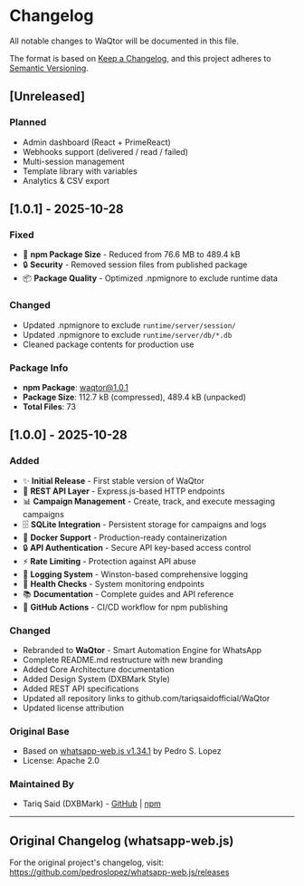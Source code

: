 # Changelog

All notable changes to WaQtor will be documented in this file.

The format is based on [Keep a Changelog](https://keepachangelog.com/en/1.0.0/),
and this project adheres to [Semantic Versioning](https://semver.org/spec/v2.0.0.html).

## [Unreleased]

### Planned
- Admin dashboard (React + PrimeReact)
- Webhooks support (delivered / read / failed)
- Multi-session management
- Template library with variables
- Analytics & CSV export

## [1.0.1] - 2025-10-28

### Fixed
- 🐛 **npm Package Size** - Reduced from 76.6 MB to 489.4 kB
- 🔒 **Security** - Removed session files from published package
- 📦 **Package Quality** - Optimized .npmignore to exclude runtime data

### Changed
- Updated .npmignore to exclude `runtime/server/session/`
- Updated .npmignore to exclude `runtime/server/db/*.db`
- Cleaned package contents for production use

### Package Info
- **npm Package**: [waqtor@1.0.1](https://www.npmjs.com/package/waqtor)
- **Package Size**: 112.7 kB (compressed), 489.4 kB (unpacked)
- **Total Files**: 73

## [1.0.0] - 2025-10-28

### Added
- ✨ **Initial Release** - First stable version of WaQtor
- 🚀 **REST API Layer** - Express.js-based HTTP endpoints
- 📊 **Campaign Management** - Create, track, and execute messaging campaigns
- 🗄️ **SQLite Integration** - Persistent storage for campaigns and logs
- 🐳 **Docker Support** - Production-ready containerization
- 🔒 **API Authentication** - Secure API key-based access control
- ⚡ **Rate Limiting** - Protection against API abuse
- 📝 **Logging System** - Winston-based comprehensive logging
- 🏥 **Health Checks** - System monitoring endpoints
- 📚 **Documentation** - Complete guides and API reference
- 🔐 **GitHub Actions** - CI/CD workflow for npm publishing

### Changed
- Rebranded to **WaQtor** - Smart Automation Engine for WhatsApp
- Complete README.md restructure with new branding
- Added Core Architecture documentation
- Added Design System (DXBMark Style)
- Added REST API specifications
- Updated all repository links to github.com/tariqsaidofficial/WaQtor
- Updated license attribution

### Original Base
- Based on [whatsapp-web.js v1.34.1](https://github.com/pedroslopez/whatsapp-web.js) by Pedro S. Lopez
- License: Apache 2.0

### Maintained By
- Tariq Said (DXBMark) - [GitHub](https://github.com/tariqsaidofficial) | [npm](https://www.npmjs.com/~tariqsaidofficial)

---

## Original Changelog (whatsapp-web.js)

For the original project's changelog, visit:
https://github.com/pedroslopez/whatsapp-web.js/releases
